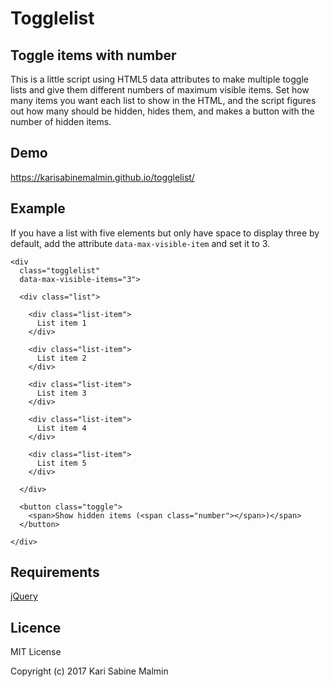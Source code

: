 # Togglelist

## Toggle items with number

This is a little script using HTML5 data attributes to make multiple toggle lists and give them different numbers of maximum visible items. Set how many items you want each list to show in the HTML, and the script figures out how many should be hidden, hides them, and makes a button with the number of hidden items.

## Demo
https://karisabinemalmin.github.io/togglelist/

## Example
If you have a list with five elements but only have space to display three by default, add the attribute `data-max-visible-item` and set it to 3.  

```
<div
  class="togglelist"
  data-max-visible-items="3">

  <div class="list">

    <div class="list-item">
      List item 1
    </div>

    <div class="list-item">
      List item 2
    </div>

    <div class="list-item">
      List item 3
    </div>

    <div class="list-item">
      List item 4
    </div>

    <div class="list-item">
      List item 5
    </div>

  </div>

  <button class="toggle">
    <span>Show hidden items (<span class="number"></span>)</span>
  </button>

</div>
```

## Requirements
[jQuery](https://jquery.com/)

## Licence
MIT License

Copyright (c) 2017 Kari Sabine Malmin

